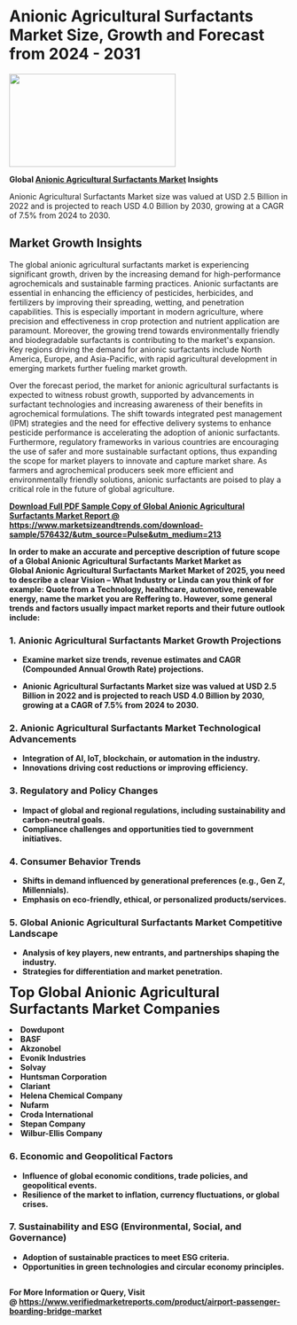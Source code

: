 <H1>Anionic Agricultural Surfactants Market Size, Growth and Forecast from 2024 - 2031</H1><img class="aligncenter size-medium wp-image-584254" src="https://thirdeyenews.in/wp-content/uploads/2024/09/Global-Market-Research-300x168.jpeg" alt="" width="300" height="168" /><p><strong>Global&nbsp;<a href="https://www.marketsizeandtrends.com/download-sample/576432/&amp;utm_source=Pulse&amp;utm_medium=213">Anionic Agricultural Surfactants Market</a> Insights</strong></p><p>Anionic Agricultural Surfactants Market size was valued at USD 2.5 Billion in 2022 and is projected to reach USD 4.0 Billion by 2030, growing at a CAGR of 7.5% from 2024 to 2030.</p><p><h2>Market Growth Insights</h2> <p>The global anionic agricultural surfactants market is experiencing significant growth, driven by the increasing demand for high-performance agrochemicals and sustainable farming practices. Anionic surfactants are essential in enhancing the efficiency of pesticides, herbicides, and fertilizers by improving their spreading, wetting, and penetration capabilities. This is especially important in modern agriculture, where precision and effectiveness in crop protection and nutrient application are paramount. Moreover, the growing trend towards environmentally friendly and biodegradable surfactants is contributing to the market's expansion. Key regions driving the demand for anionic surfactants include North America, Europe, and Asia-Pacific, with rapid agricultural development in emerging markets further fueling market growth.</p> <p><strong><a href="#"></a></strong></p> <p>Over the forecast period, the market for anionic agricultural surfactants is expected to witness robust growth, supported by advancements in surfactant technologies and increasing awareness of their benefits in agrochemical formulations. The shift towards integrated pest management (IPM) strategies and the need for effective delivery systems to enhance pesticide performance is accelerating the adoption of anionic surfactants. Furthermore, regulatory frameworks in various countries are encouraging the use of safer and more sustainable surfactant options, thus expanding the scope for market players to innovate and capture market share. As farmers and agrochemical producers seek more efficient and environmentally friendly solutions, anionic surfactants are poised to play a critical role in the future of global agriculture.</p> <p><strong><a href="#"></p><p><span class=""><strong>Download Full PDF Sample Copy of Global Anionic Agricultural Surfactants Market Report</strong> @ <a href="https://www.marketsizeandtrends.com/download-sample/576432/&amp;utm_source=Pulse&amp;utm_medium=213" target="_blank">https://www.marketsizeandtrends.com/download-sample/576432/&amp;utm_source=Pulse&amp;utm_medium=213</a></span></p><p>In order to make an accurate and perceptive description of future scope of a Global&nbsp;Anionic Agricultural Surfactants Market Market as Global&nbsp;Anionic Agricultural Surfactants Market Market of 2025, you need to describe a clear Vision &ndash; What Industry or Linda can you think of for example: Quote from a Technology, healthcare, automotive, renewable energy, name the market you are Reffering to. However, some general trends and factors usually impact market reports and their future outlook include:</p><h3>1.&nbsp;<strong>Anionic Agricultural Surfactants Market Growth Projections</strong></h3><ul><li>Examine market size trends, revenue estimates and CAGR (Compounded Annual Growth Rate) projections.</li><li><p>Anionic Agricultural Surfactants Market size was valued at USD 2.5 Billion in 2022 and is projected to reach USD 4.0 Billion by 2030, growing at a CAGR of 7.5% from 2024 to 2030.</p></li></ul><h3>2.&nbsp;<strong>Anionic Agricultural Surfactants Market Technological Advancements</strong></h3><ul><li>Integration of AI, IoT, blockchain, or automation in the industry.</li><li>Innovations driving cost reductions or improving efficiency.</li></ul><h3>3.&nbsp;<strong>Regulatory and Policy Changes</strong></h3><ul><li>Impact of global and regional regulations, including sustainability and carbon-neutral goals.</li><li>Compliance challenges and opportunities tied to government initiatives.</li></ul><h3>4.&nbsp;<strong>Consumer Behavior Trends</strong></h3><ul><li>Shifts in demand influenced by generational preferences (e.g., Gen Z, Millennials).</li><li>Emphasis on eco-friendly, ethical, or personalized products/services.</li></ul><h3>5.&nbsp;<strong>Global Anionic Agricultural Surfactants Market Competitive Landscape</strong></h3><ul><li>Analysis of key players, new entrants, and partnerships shaping the industry.</li><li>Strategies for differentiation and market penetration.</li></ul><p data-pm-slice="1 1 []"><span style="color: inherit; font-family: inherit; font-size: 25px;">Top Global Anionic Agricultural Surfactants Market Companies</span></p><div class="" data-test-id=""><p><li>Dowdupont</li><li> BASF</li><li> Akzonobel</li><li> Evonik Industries</li><li> Solvay</li><li> Huntsman Corporation</li><li> Clariant</li><li> Helena Chemical Company</li><li> Nufarm</li><li> Croda International</li><li> Stepan Company</li><li> Wilbur-Ellis Company</li></p></div><h3>6.&nbsp;<strong>Economic and Geopolitical Factors</strong></h3><ul><li>Influence of global economic conditions, trade policies, and geopolitical events.</li><li>Resilience of the market to inflation, currency fluctuations, or global crises.</li></ul><h3>7.&nbsp;<strong>Sustainability and ESG (Environmental, Social, and Governance)</strong></h3><ul><li>Adoption of sustainable practices to meet ESG criteria.</li><li>Opportunities in green technologies and circular economy principles.</li></ul><h2><strong style="font-size: 14px;">For More Information or Query, Visit @&nbsp;</strong><a style="background-color: #ffffff; font-size: 14px;" href="https://www.marketsizeandtrends.com/report/anionic-agricultural-surfactants-market/" target="_blank">https://www.verifiedmarketreports.com/product/airport-passenger-boarding-bridge-market</a></h2>
